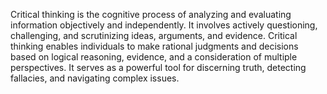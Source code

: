 
Critical thinking is the cognitive process of analyzing and evaluating information objectively and independently. It involves actively questioning, challenging, and scrutinizing ideas, arguments, and evidence. Critical thinking enables individuals to make rational judgments and decisions based on logical reasoning, evidence, and a consideration of multiple perspectives. It serves as a powerful tool for discerning truth, detecting fallacies, and navigating complex issues.

###